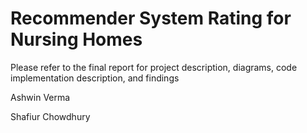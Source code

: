 # Recommender System Rating for Nursing Homes

Please refer to the final report for project description, diagrams, code implementation description, and findings

Ashwin Verma

Shafiur Chowdhury


